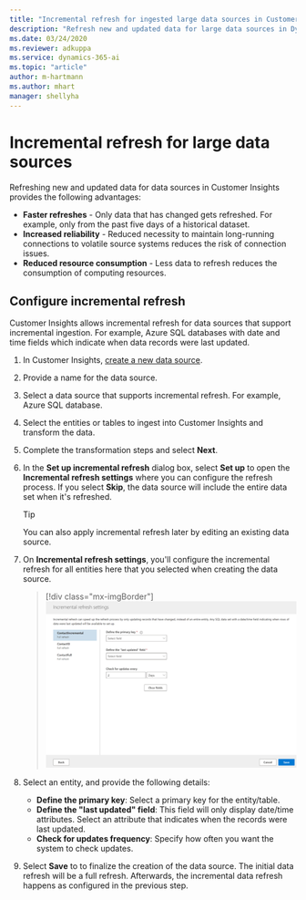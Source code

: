 ```yaml
---
title: "Incremental refresh for ingested large data sources in Customer Insights | Microsoft Docs"
description: "Refresh new and updated data for large data sources in Dynamics 365 Customer Insights."
ms.date: 03/24/2020
ms.reviewer: adkuppa
ms.service: dynamics-365-ai
ms.topic: "article"
author: m-hartmann
ms.author: mhart
manager: shellyha
---
```


# Incremental refresh for large data sources

Refreshing new and updated data for data sources in Customer Insights provides the following advantages:

- **Faster refreshes** - Only data that has changed gets refreshed. For example, only from the past five days of a historical dataset.
- **Increased reliability** - Reduced necessity to maintain long-running connections to volatile source systems reduces the risk of connection issues.
- **Reduced resource consumption** - Less data to refresh reduces the consumption of computing resources.

## Configure incremental refresh

Customer Insights allows incremental refresh for data sources that support incremental ingestion. For example, Azure SQL databases with date and time fields which indicate when data records were last updated.

1. In Customer Insights, [create a new data source](pm-data-sources.md).

1. Provide a name for the data source.

1. Select a data source that supports incremental refresh. For example, Azure SQL database.

1. Select the entities or tables to ingest into Customer Insights and transform the data.

1. Complete the transformation steps and select **Next**.

1. In the **Set up incremental refresh** dialog box, select **Set up** to open the **Incremental refresh settings** where you can configure the refresh process. If you select **Skip**, the data source will include the entire data set when it's refreshed.
   > [!TIP]
   > You can also apply incremental refresh later by editing an existing data source.

1. On **Incremental refresh settings**, you'll configure the incremental refresh for all entities here that you selected when creating the data source.

   > [!div class="mx-imgBorder"]
   > ![Configure entities in a data source for incremental refresh](media/incremental-refresh-settings.png "Configure entities in a data source for incremental refresh")

1. Select an entity, and provide the following details:

   - **Define the primary key**: Select a primary key for the entity/table.
   - **Define the "last updated" field**: This field will only display date/time attributes. Select an attribute that indicates when the records were last updated.
   - **Check for updates frequency**: Specify how often you want the system to check updates.

1. Select **Save** to to finalize the creation of the data source. The initial data refresh will be a full refresh. Afterwards, the incremental data refresh happens as configured in the previous step.
